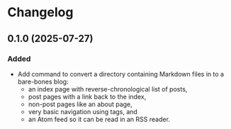 # Changelog

## 0.1.0 (2025-07-27)

### Added

- Add command to convert a directory containing Markdown files in to a bare-bones blog:
  - an index page with reverse-chronological list of posts,
  - post pages with a link back to the index,
  - non-post pages like an about page,
  - very basic navigation using tags, and
  - an Atom feed so it can be read in an RSS reader.
